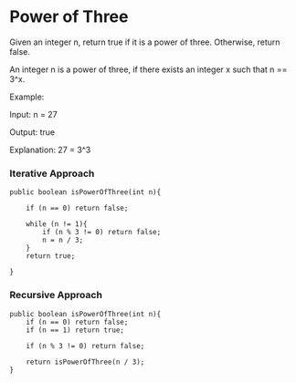 # Power of Three

Given an integer n, return true if it is a power of three. Otherwise, return false.

An integer n is a power of three, if there exists an integer x such that n == 3^x.

Example:

Input: n = 27

Output: true

Explanation: 27 = 3^3

### Iterative Approach

	public boolean isPowerOfThree(int n){

		if (n == 0) return false;

		while (n != 1){
			if (n % 3 != 0) return false;
			n = n / 3;
		}
		return true;

	}

### Recursive Approach

	public boolean isPowerOfThree(int n){
		if (n == 0) return false;
		if (n == 1) return true;

		if (n % 3 != 0) return false;

		return isPowerOfThree(n / 3);
	}

